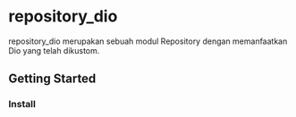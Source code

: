 # repository_dio

repository_dio merupakan sebuah modul Repository dengan memanfaatkan Dio yang telah dikustom.

## Getting Started

### Install



